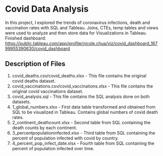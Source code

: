 # Covid Data Analysis

In this project, I explored the trends of coronavirus infections, death and vaccination rates with SQL and Tableau. 
Joins, CTEs, temp tables and views were used to analyze and then store data for Visualizations in Tableau.  
Finished dashboard: https://public.tableau.com/app/profile/nicole.chua/viz/covid_dashboard_16799955390630/covid_dashboard

## Description of Files
1. covid_deaths.csv/covid_deaths.xlsx - This file contains the original covid deaths dataset.
2. covid_vaccinations.csv/covid_vaccinations.xlsx - This file contains the original covid vaccinations dataset.
3. covid_analysis.sql - This file contains the SQL analysis done on both datasets. 
4. 1_global_numbers.xlsx - First data table transformed and obtained from SQL to be visualized in Tableau. Contains global numbers of covid death rates.
5. 2_continent_deathcount.xlsx - Second table from SQL containing the death counts by each continent.
6. 3_percentpopulationinfected.xlsx - Third table from SQL containing the percent of population infected with covid by country.
7. 4_percent_pop_infect_date.xlsx - Fourth table from SQL containing the percent of population infected over time.

